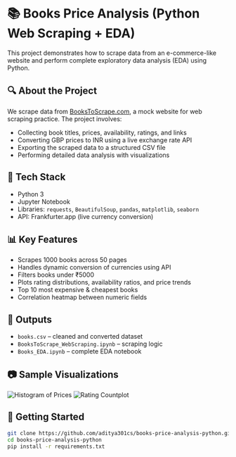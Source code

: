 # 📚 Books Price Analysis (Python Web Scraping + EDA)

This project demonstrates how to scrape data from an e-commerce-like website and perform complete exploratory data analysis (EDA) using Python.

## 🔍 About the Project

We scrape data from [BooksToScrape.com](https://books.toscrape.com), a mock website for web scraping practice. The project involves:

- Collecting book titles, prices, availability, ratings, and links
- Converting GBP prices to INR using a live exchange rate API
- Exporting the scraped data to a structured CSV file
- Performing detailed data analysis with visualizations

## 🧰 Tech Stack

- Python 3
- Jupyter Notebook
- Libraries: `requests`, `BeautifulSoup`, `pandas`, `matplotlib`, `seaborn`
- API: Frankfurter.app (live currency conversion)

## 📊 Key Features

- Scrapes 1000 books across 50 pages
- Handles dynamic conversion of currencies using API
- Filters books under ₹5000
- Plots rating distributions, availability ratios, and price trends
- Top 10 most expensive & cheapest books
- Correlation heatmap between numeric fields

## 💾 Outputs

- `books.csv` – cleaned and converted dataset
- `BooksToScrape_WebScraping.ipynb` – scraping logic
- `Books_EDA.ipynb` – complete EDA notebook

## 📷 Sample Visualizations

![Histogram of Prices](images/price-distribution.png)
![Rating Countplot](images/rating-distribution.png)

## 🚀 Getting Started

```bash
git clone https://github.com/aditya301cs/books-price-analysis-python.git
cd books-price-analysis-python
pip install -r requirements.txt
